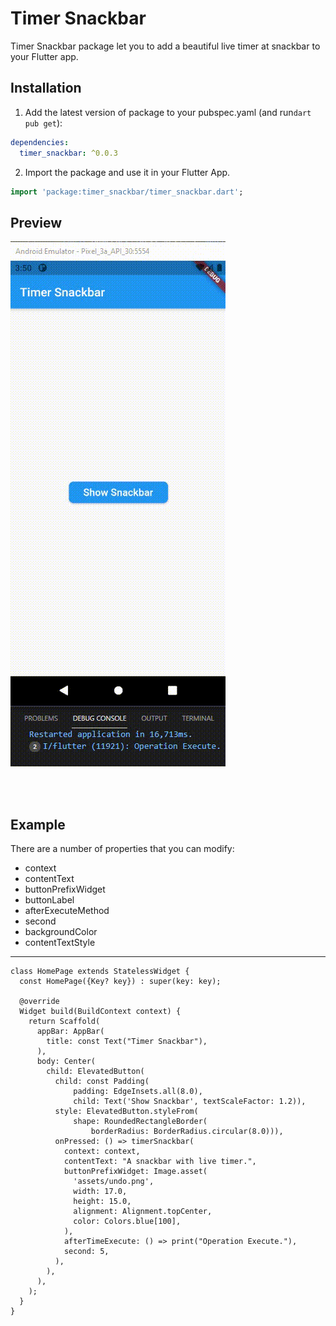 <!-- 
This README describes the package. If you publish this package to pub.dev,
this README's contents appear on the landing page for your package.

For information about how to write a good package README, see the guide for
[writing package pages](https://dart.dev/guides/libraries/writing-package-pages). 

For general information about developing packages, see the Dart guide for
[creating packages](https://dart.dev/guides/libraries/create-library-packages)
and the Flutter guide for
[developing packages and plugins](https://flutter.dev/developing-packages). 
-->

<!-- TODO: Put a short description of the package here that helps potential users
know whether this package might be useful for them.

## Features

TODO: List what your package can do. Maybe include images, gifs, or videos.

## Getting started

TODO: List prerequisites and provide or point to information on how to
start using the package.

## Usage

TODO: Include short and useful examples for package users. Add longer examples
to `/example` folder. 

```dart
const like = 'sample';
```

## Additional information

TODO: Tell users more about the package: where to find more information, how to 
contribute to the package, how to file issues, what response they can expect 
from the package authors, and more. -->

# Timer Snackbar

Timer Snackbar package let you to add a beautiful live timer at snackbar to your Flutter app.

## Installation

1. Add the latest version of package to your pubspec.yaml (and run`dart pub get`):
```yaml
dependencies:
  timer_snackbar: ^0.0.3
```
2. Import the package and use it in your Flutter App.
```dart
import 'package:timer_snackbar/timer_snackbar.dart';
```

## Preview

![Preview](https://raw.githubusercontent.com/sabikrahat/timer_snackbar/master/sample.gif)

<br>
<br>

## Example
There are a number of properties that you can modify:

- context
- contentText
- buttonPrefixWidget
- buttonLabel
- afterExecuteMethod
- second
- backgroundColor
- contentTextStyle

<hr>

```
class HomePage extends StatelessWidget {
  const HomePage({Key? key}) : super(key: key);

  @override
  Widget build(BuildContext context) {
    return Scaffold(
      appBar: AppBar(
        title: const Text("Timer Snackbar"),
      ),
      body: Center(
        child: ElevatedButton(
          child: const Padding(
              padding: EdgeInsets.all(8.0),
              child: Text('Show Snackbar', textScaleFactor: 1.2)),
          style: ElevatedButton.styleFrom(
              shape: RoundedRectangleBorder(
                  borderRadius: BorderRadius.circular(8.0))),
          onPressed: () => timerSnackbar(
            context: context,
            contentText: "A snackbar with live timer.",
            buttonPrefixWidget: Image.asset(
              'assets/undo.png',
              width: 17.0,
              height: 15.0,
              alignment: Alignment.topCenter,
              color: Colors.blue[100],
            ),
            afterTimeExecute: () => print("Operation Execute."),
            second: 5,
          ),
        ),
      ),
    );
  }
}
```


